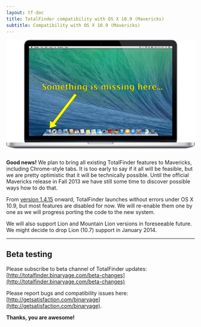 ```yaml
---
layout: tf-doc
title: TotalFinder compatibility with OS X 10.9 (Mavericks)
subtitle: Compatibility with OS X 10.9 (Mavericks)
---
```


<img src="images/mavericks.png" width="600px">

**Good news!** We plan to bring all existing TotalFinder features to Mavericks, including Chrome-style tabs. It is too early to say if it all will be feasible, but we are pretty optimistic that it will be technically possible. Until the official Mavericks release in Fall 2013 we have still some time to discover possible ways how to do that.

From [version 1.4.15](http://totalfinder.binaryage.com/beta-changes) onward, TotalFinder launches without errors under OS X 10.9, but most features are disabled for now. We will re-enable them one by one as we will progress porting the code to the new system.

We will also support Lion and Mountain Lion versions in foreseeable future. We might decide to drop Lion (10.7) support in January 2014.

---

## Beta testing

Please subscribe to beta channel of TotalFinder updates:<br>
[http://totalfinder.binaryage.com/beta-changes](http://totalfinder.binaryage.com/beta-changes)

Please report bugs and compatibility issues here: [http://getsatisfaction.com/binaryage](http://getsatisfaction.com/binaryage).

**Thanks, you are awesome!**